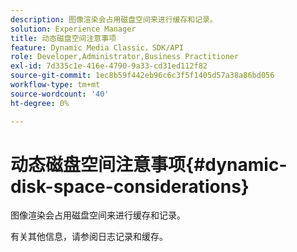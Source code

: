 ```yaml
---
description: 图像渲染会占用磁盘空间来进行缓存和记录。
solution: Experience Manager
title: 动态磁盘空间注意事项
feature: Dynamic Media Classic，SDK/API
role: Developer,Administrator,Business Practitioner
exl-id: 7d335c1e-416e-4790-9a33-cd31ed112f82
source-git-commit: 1ec8b59f442eb96c6c3f5f1405d57a38a86bd056
workflow-type: tm+mt
source-wordcount: '40'
ht-degree: 0%

---
```


# 动态磁盘空间注意事项{#dynamic-disk-space-considerations}

图像渲染会占用磁盘空间来进行缓存和记录。

有关其他信息，请参阅日志记录和缓存。
